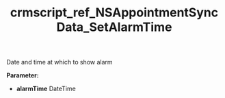 ﻿---
title: crmscript_ref_NSAppointmentSyncData_SetAlarmTime
description: NSAppointmentSyncData.SetAlarmTime(DateTime alarmTime)
intellisense: NSAppointmentSyncData.SetAlarmTime
keywords: NSAppointmentSyncData, GetAlarmTime
so.topic: reference
---

Date and time at which to show alarm

**Parameter:** 
 - **alarmTime** DateTime

